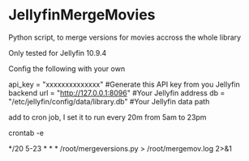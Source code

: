 # JellyfinMergeMovies
Python script, to merge versions for movies accross the whole library

Only tested for Jellyfin 10.9.4 



Config the following with your own

api_key = "xxxxxxxxxxxxxx"  #Generate this API key from you Jellyfin backend
url = "http://127.0.0.1:8096"  #Your Jellyfin address
db = "/etc/jellyfin/config/data/library.db"  #Your Jellyfin data path


add to cron job, I set it to run every 20m from 5am to 23pm

crontab -e

*/20 5-23 * * * /root/mergeversions.py > /root/mergemov.log 2>&1
